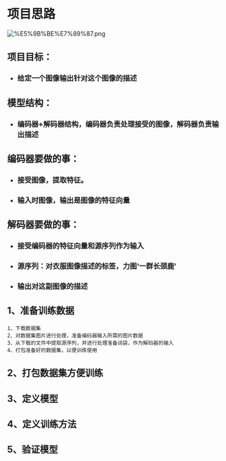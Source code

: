 # 项目思路

![%E5%9B%BE%E7%89%87.png](%E5%9B%BE%E7%89%87.png)

## 项目目标：
- ### 给定一个图像输出针对这个图像的描述
## 模型结构：
- ### 编码器+解码器结构，编码器负责处理接受的图像，解码器负责输出描述
## 编码器要做的事：
- ### 接受图像，提取特征。
- ### 输入时图像，输出是图像的特征向量
## 解码器要做的事：
- ### 接受编码器的特征向量和源序列作为输入
- ### 源序列：对衣服图像描述的标签，力图‘一群长颈鹿’
- ### 输出对这副图像的描述

## 1、准备训练数据
    1、下载数据集
    2、对数据集图片进行处理，准备编码器输入所需的图片数据
    3、从下载的文件中提取源序列，并进行处理准备词袋，作为解码器的输入
    4、打包准备好的数据集，以便训练使用
## 2、打包数据集方便训练
## 3、定义模型
## 4、定义训练方法
## 5、验证模型
